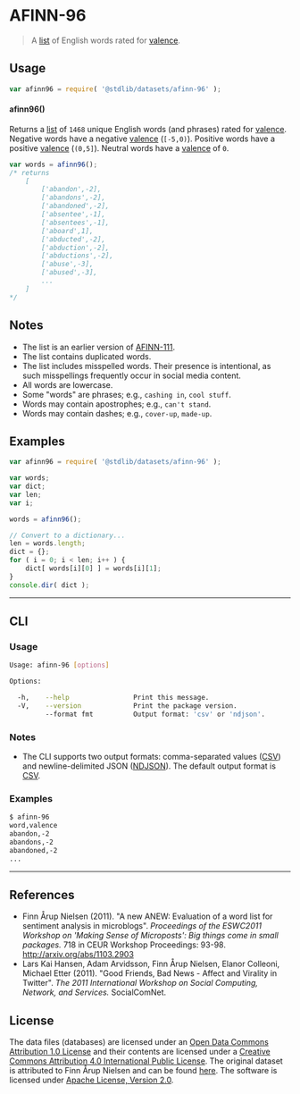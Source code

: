 # AFINN-96

> A [list][afinn] of English words rated for [valence][valence].


<!-- <usage> -->

## Usage

``` javascript
var afinn96 = require( '@stdlib/datasets/afinn-96' );
```

#### afinn96()

Returns a [list][afinn] of `1468` unique English words (and phrases) rated for [valence][valence]. Negative words have a negative [valence][valence] (`[-5,0)`). Positive words have a positive [valence][valence] (`(0,5]`). Neutral words have a [valence][valence] of `0`.

``` javascript
var words = afinn96();
/* returns
    [
        ['abandon',-2],
        ['abandons',-2],
        ['abandoned',-2],
        ['absentee',-1],
        ['absentees',-1],
        ['aboard',1],
        ['abducted',-2],
        ['abduction',-2],
        ['abductions',-2],
        ['abuse',-3],
        ['abused',-3],
        ...
    ]
*/
```

<!-- </usage> -->


<!-- <notes> -->

## Notes

* The list is an earlier version of [AFINN-111][afinn].
* The list contains duplicated words.
* The list includes misspelled words. Their presence is intentional, as such misspellings frequently occur in social media content.
* All words are lowercase.
* Some "words" are phrases; e.g., `cashing in`, `cool stuff`.
* Words may contain apostrophes; e.g., `can't stand`.
* Words may contain dashes; e.g., `cover-up`, `made-up`. 

<!-- </notes> -->


<!-- <examples> -->

<!-- TODO: more creative example; possibly counting the number of negative words per sentence in two pieces of text. -->

## Examples

``` javascript
var afinn96 = require( '@stdlib/datasets/afinn-96' );

var words;
var dict;
var len;
var i;

words = afinn96();

// Convert to a dictionary...
len = words.length;
dict = {};
for ( i = 0; i < len; i++ ) {
    dict[ words[i][0] ] = words[i][1];
}
console.dir( dict );
```

<!-- </examples> -->


<!-- <cli> -->

---

## CLI

<!-- <usage> -->

### Usage

``` bash
Usage: afinn-96 [options]

Options:

  -h,    --help                Print this message.
  -V,    --version             Print the package version.
         --format fmt          Output format: 'csv' or 'ndjson'.
```

<!-- </usage> -->


<!-- <notes> -->

### Notes

* The CLI supports two output formats: comma-separated values ([CSV][csv]) and newline-delimited JSON ([NDJSON][ndjson]). The default output format is [CSV][csv].

<!-- </notes> -->


<!-- <examples> -->

### Examples

``` bash
$ afinn-96
word,valence
abandon,-2
abandons,-2
abandoned,-2
...
```

<!-- </examples> -->

<!-- </cli> -->


---

<!-- <references> -->

## References

* Finn Årup Nielsen (2011). "A new ANEW: Evaluation of a word list for sentiment analysis in microblogs". *Proceedings of the ESWC2011 Workshop on 'Making Sense of Microposts': Big things come in small packages.* 718 in CEUR Workshop Proceedings: 93-98. http://arxiv.org/abs/1103.2903
* Lars Kai Hansen, Adam Arvidsson, Finn Årup Nielsen, Elanor Colleoni,
Michael Etter (2011). "Good Friends, Bad News - Affect and Virality in
Twitter". *The 2011 International Workshop on Social Computing,
Network, and Services.* SocialComNet.

<!-- </references> -->


<!-- <license> -->

## License

The data files (databases) are licensed under an [Open Data Commons Attribution 1.0 License][odc-by-1.0] and their contents are licensed under a [Creative Commons Attribution 4.0 International Public License][cc-by-4.0]. The original dataset is attributed to Finn Årup Nielsen and can be found [here][afinn]. The software is licensed under [Apache License, Version 2.0][apache-license].

<!-- </license> -->


<!-- <links> -->

[afinn]: http://www2.imm.dtu.dk/pubdb/views/publication_details.php?id=6010
[valence]: https://en.wikipedia.org/wiki/Valence_%28psychology%29
[csv]: https://tools.ietf.org/html/rfc4180
[ndjson]: http://specs.frictionlessdata.io/ndjson/
[odc-by-1.0]: http://opendatacommons.org/licenses/by/1.0/
[cc-by-4.0]: http://creativecommons.org/licenses/by/4.0/
[apache-license]: https://www.apache.org/licenses/LICENSE-2.0

<!-- </links> -->
